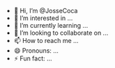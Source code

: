 - 👋 Hi, I’m @JosseCoca 
- 👀 I’m interested in ...
- 🌱 I’m currently learning ...
- 💞️ I’m looking to collaborate on ...
- 📫 How to reach me ...
- 😄 Pronouns: ...
- ⚡ Fun fact: ...

<!---
Albertjosse/Albertjosse is a ✨ special ✨ repository because its `README.md` (this file) appears on your GitHub profile.
You can click the Preview link to take a look at your changes.
--->

